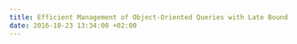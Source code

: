 ```yaml
---
title: Efficient Management of Object-Oriented Queries with Late Bound Functions
date: 2016-10-23 13:34:00 +02:00
---
```


